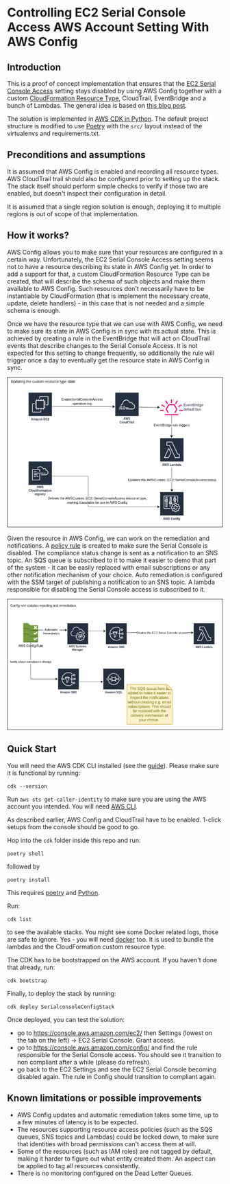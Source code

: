 # Controlling EC2 Serial Console Access AWS Account Setting With AWS Config

## Introduction

This is a proof of concept implementation that ensures that the [EC2 Serial Console Access](https://docs.aws.amazon.com/AWSEC2/latest/UserGuide/configure-access-to-serial-console.html#serial-console-account-access)
setting stays disabled by using AWS Config together with a custom [CloudFormation Resource Type](https://docs.aws.amazon.com/cloudformation-cli/latest/userguide/resource-types.html),
CloudTrail, EventBridge and a bunch of Lambdas. The general idea is based on [this blog post](https://aws.amazon.com/blogs/mt/using-aws-config-custom-resources-to-track-any-resource-on-aws/).

The solution is implemented in [AWS CDK in Python](https://docs.aws.amazon.com/cdk/v2/guide/work-with-cdk-python.html).
The default project structure is modified to use
[Poetry](https://python-poetry.org/) with the `src/` layout instead of the
virtualenvs and requirements.txt.

## Preconditions and assumptions

It is assumed that AWS Config is enabled and recording all resource types. AWS
CloudTrail trail should also be configured prior to setting up the stack. The
stack itself should perform simple checks to verify if those two are enabled,
but doesn't inspect their configuration in detail.

It is assumed that a single region solution is enough, deploying it to multiple
regions is out of scope of that implementation.

## How it works?

AWS Config allows you to make sure that your resources are configured in a
certain way. Unfortunately, the EC2 Serial Console Access setting seems not to
have a resource describing its state in AWS Config yet. In order to add a
support for that, a custom CloudFormation Resource Type can be created, that
will describe the schema of such objects and make them available to AWS Config.
Such resources don't necessarily have to be instantiable by CloudFormation
(that is implement the necessary create, update, delete handlers) - in this
case that is not needed and a simple schema is enough.

Once we have the resource type that we can use with AWS Config, we need to make
sure its state in AWS Config is in sync with its actual state. This is achieved
by creating a rule in the EventBridge that will act on CloudTrail events that
describe changes to the Serial Console Access. It is not expected for this
setting to change frequently, so additionally the rule will trigger once a day
to eventually get the resource state in AWS Config in sync.

![sync_state_diagram](./doc/resource_state_update.drawio.png)

Given the resource in AWS Config, we can work on the remediation and
notifications. A [policy rule](https://docs.aws.amazon.com/config/latest/developerguide/evaluate-config_develop-rules_cfn-guard.html)
is created to make sure the Serial Console is disabled. The compliance status
change is sent as a notification to an SNS topic. An SQS queue is subscribed to
it to make it easier to demo that part of the system - it can be easily
replaced with email subscriptions or any other notification mechanism of your
choice. Auto remediation is configured with the SSM target of publishing a
notification to an SNS topic. A lambda responsible for disabling the Serial
Console access is subscribed to it.

![notification_and_remediation_diagram](./doc/notification_and_remediation.drawio.png)

## Quick Start

You will need the AWS CDK CLI installed (see the [guide](https://docs.aws.amazon.com/cdk/v2/guide/getting_started.html)). Please make sure it is functional by running:
```
cdk --version
```

Run `aws sts get-caller-identity` to make sure you are using the AWS account
you intended. You will need [AWS CLI](https://docs.aws.amazon.com/cli/latest/userguide/getting-started-install.html).

As described earlier, AWS Config and CloudTrail have to be enabled. 1-click setups from the console should be good to go.

Hop into the `cdk` folder inside this repo and run:
```
poetry shell
```
followed by
```
poetry install
```
This requires [poetry](https://python-poetry.org/) and [Python](https://www.python.org/).

Run:
```
cdk list
```
to see the available stacks. You might see some Docker related logs, those are
safe to ignore. Yes - you will need [docker](https://www.docker.com/) too. It
is used to bundle the lambdas and the CloudFormation custom resource type.

The CDK has to be bootstrapped on the AWS account. If you haven't done that already, run:
```
cdk bootstrap
```

Finally, to deploy the stack by running:
```
cdk deploy SerialconsoleConfigStack
```

Once deployed, you can test the solution:
- go to https://console.aws.amazon.com/ec2/ then Settings (lowest on the tab on the left) -> EC2 Serial Console. Grant access.
- go to https://console.aws.amazon.com/config/ and find the rule responsible for the Serial Console access. You should see it transition to non compliant after a while (please do refresh).
- go back to the EC2 Settings and see the EC2 Serial Console becoming disabled again. The rule in Config should transition to compliant again.

## Known limitations or possible improvements

- AWS Config updates and automatic remediation takes some time, up to a few
  minutes of latency is to be expected.
- The resources supporting resource access policies (such as the SQS queues,
  SNS topics and Lambdas) could be locked down, to make sure that identities
  with broad permissions can't access them at will.
- Some of the resources (such as IAM roles) are not tagged by default, making
  it harder to figure out what entity created them. An aspect can be applied to
  tag all resources consistently.
- There is no monitoring configured on the Dead Letter Queues.
